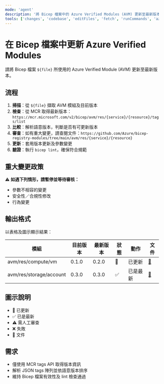 ```yaml
---
mode: 'agent'
description: '將 Bicep 檔案中的 Azure Verified Modules (AVM) 更新至最新版本。'
tools: ['changes', 'codebase', 'editFiles', 'fetch', 'runCommands', 'azure_get_deployment_best_practices', 'azure_get_schema_for_Bicep']
---
```

# 在 Bicep 檔案中更新 Azure Verified Modules

請將 Bicep 檔案 `${file}` 所使用的 Azure Verified Module (AVM) 更新至最新版本。

## 流程

1. **掃描**：從 `${file}` 擷取 AVM 模組及目前版本
2. **檢查**：從 MCR 取得最新版本：`https://mcr.microsoft.com/v2/bicep/avm/res/{service}/{resource}/tags/list`
3. **比較**：解析語意版本，判斷是否有可更新版本
4. **審查**：如有重大變更，請查閱文件：`https://github.com/Azure/bicep-registry-modules/tree/main/avm/res/{service}/{resource}`
5. **更新**：套用版本更新及參數變更
6. **驗證**：執行 `bicep lint`，確保符合規範

## 重大變更政策

⚠️ **如遇下列情形，請暫停並等待審核：**

- 參數不相容的變更
- 安全性／合規性修改
- 行為變更

## 輸出格式

以表格及圖示顯示結果：

| 模組 | 目前版本 | 最新版本 | 狀態 | 動作 | 文件 |
|------|----------|----------|------|------|------|
| avm/res/compute/vm | 0.1.0 | 0.2.0 | 🔄 | 已更新 | [📖](link) |
| avm/res/storage/account | 0.3.0 | 0.3.0 | ✅ | 已是最新 | [📖](link) |

## 圖示說明

- 🔄 已更新
- ✅ 已是最新
- ⚠️ 需人工審查
- ❌ 失敗
- 📖 文件

## 需求

- 僅使用 MCR tags API 取得版本資訊
- 解析 JSON tags 陣列並依語意版本排序
- 維持 Bicep 檔案有效性及 lint 檢查通過
